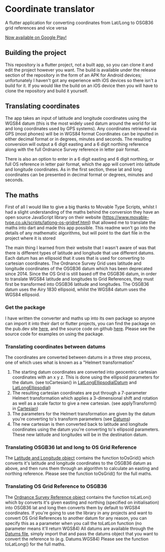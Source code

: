 # Coordinate translator

A flutter application for converting coordinates from Lat/Long to OSGB36 grid references and vice versa

[Now available on Google Play!](https://play.google.com/store/apps/details?id=com.latlonpackage.coord_translator)

## Building the project

This repository is a flutter project, not a built app, so you can clone it and edit the project however you want. 
The build is available under the release section of the repository in the form of an APK for Android devices; unfortunately I haven't got any experience with iOS devices so there isn't a build for it. If you would like the build on an iOS device then you will have to clone the repository and build it yourself.

## Translating coordinates

The app takes an input of latitude and longitude coordinates using the WGS84 datum (this is the most widely used datum around the world for lat and long coordinates used by GPS systems).
Any coordinates retrieved via GPS (most phones) will be in WGS84 format
Coordinates can be inputted in either decimal format or in degrees, minutes and seconds.
The resulting conversion will output a 6 digit easting and a 6 digit northing reference along with the full Ordnance Survey reference in letter pair format.

There is also an option to enter in a 6 digit easting and 6 digit northing, or full OS reference in letter pair format, which the app will convert into latitude and longitude coordinates.
As in the first section, these lat and long coordinates can be presented in decimal format or degrees, minutes and seconds.

## The maths

First of all I would like to give a big thanks to Movable Type Scripts, whilst I had a slight understanding of the maths behind the conversion they have an open source JavaScript library on their website (https://www.movable-type.co.uk/scripts/latlong-os-gridref.html) that allowed me to translate the maths into dart and made this app possible.
This readme won't go into the details of any mathematic algorithms, but will point to the dart file in the project where it is stored

The main thing I learned from their website that I wasn't aware of was that there is different types of latitude and longitude that use different datums.
Each datum has an ellipsoid that it uses that is used for converting to cartesian coordinates.
The Ordnance Survey Grid uses latitude and longitude coordinates of the OSGB36 datum which has been deprecated since 2014.
Since the OS Grid is still based off the OSGB36 datum, in order to translate WGS84 latitude and longitudes to Grid References, they must first be transformed into OSGB36 latitude and longitudes.
The OSGB36 datum uses the Airy 1830 ellipsoid, whilst the WGS84 datum uses the WGS84 ellipsoid.

### Get the package

I have written the converter and maths up into its own package so anyone can import it into their dart or flutter projects, you can find the package on the pub.dev site [here](https://pub.dev/packages/latlong_to_osgrid), and the source code on github [here](https://github.com/FunkyPenguin24/latlong_to_osgrid). Please see the source code for examples on using the package.

### Translating coordinates between datums

The coordinates are converted between datums in a three step process, one of which uses what is known as a "Helmert transformation"

1. The starting datum coordinates are converted into geocentric cartesian coordinates with an x y z. This is done using the ellipsoid parameters for the datum. (see toCartesian() in [LatLongEllipsodialDatum](lib/maths/LatLongEllipsodialDatum.dart) and [LatLongEllipsodial](lib/maths/LatLongEllipsodial.dart))
2. The resulting cartesian coordinates are put through a 7-parameter Helmert transformation which applies a 3-dimensional shift and rotation as well as a scale factor to give a new cartesian. (see applyTransform() in [Cartesian](lib/maths/Cartesian.dart))
  2. The parameters for the Helmert transformation are given by the datum you're converting to's transform parameters (see [Datums](lib/maths/Datums.dart))
3. The new cartesian is then converted back to latitude and longitude coordinates using the datum you're converting to's ellipsoid parameters. These new latitude and longitudes will be in the destination datum.

### Translating OSGB36 lat and long to OS Grid Reference

The [Latitude and Longitude object](lib/maths/LatLong.dart) contains the function toOsGrid() which converts it's latitude and longitude coordinates to the OSGB36 datum as above, and then runs them through an algorithm to calculate an easting and northing reference.
Please see the function toOsGrid() for the full maths.

### Translating OS Grid Reference to OSGB36

The [Ordnance Survey Reference object](lib/maths/OSRef.dart) contains the function toLatLon() which by converts it's given easting and northing (specified on initialisation) into OSGB36 lat and long then converts them by default to WGS84 coordinates.
If you're going to use the library in any projects and want to convert OS Grid References to another datum for any reason, you can specify this as a parameter when you call the toLatLon function (no parameter means it'll return WGS84)
All datums are available through the [Datums file](lib/maths/Datums.dart), simply import that and pass the datums object that you want to convert the reference to (e.g. Datums.WGS84)
Please see the function toLatLong() for the full maths.
